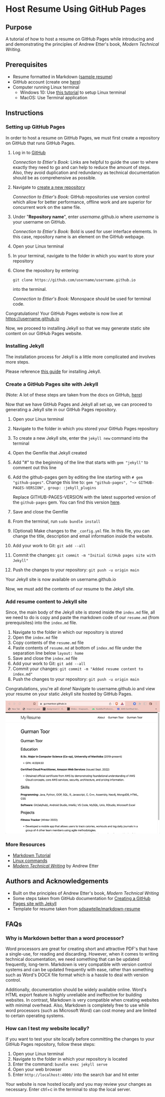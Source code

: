 # Host Resume Using GitHub Pages

## Purpose

A tutorial of how to host a resume on GitHub Pages while introducing and and demonstrating the principles of Andrew Etter's book, *Modern Technical Writing*.

## Prerequisites
* Resume formatted in Markdown ([sample resume]([resume](https://github.com/GurmanToor/GurmanToor.github.io/blob/main/resume.md)))
* GitHub account (create one [here](https://github.com/join))
* Computer running Linux terminal
	* Windows 10: Use [this tutorial](https://allthings.how/how-to-use-linux-terminal-in-windows-10/#:~:text=To%20do%20this%2C%20start%20type,click%20the%20'OK'%20button.) to setup Linux terminal
	* MacOS: Use Terminal application

## Instructions

### Setting up GitHub Pages
In order to host a resume on GitHub Pages, we must first create a repository on GitHub that runs GitHub Pages.

1. Log in to [GitHub](https://github.com)
    
    *Connection to Ettier's Book:* Links are helpful to guide the user to where exactly they need to go and can help to reduce the amount of steps. Also, they avoid duplication and redundancy as technical documentation should be as comprehensive as possible. 
    
2. Navigate to [create a new repository](https://github.com/new)

    *Connection to Ettier's Book:* GitHub repositories use version control which allow for better performance, offline work and are superior for concurrent work on the same file.
    
3. Under "**Repository name**", enter *username*.github.io where *username* is your username on GitHub.

    *Connection to Ettier's Book:* Bold is used for user interface elements. In this case, repository name is an element on the GitHub webpage. 

4. Open your Linux terminal   
5. In your terminal, navigate to the folder in which you want to store your repository
6. Clone the repository by entering:
    ```
    git clone https://github.com/username/username.github.io
    ```
    into the terminal.
    
    *Connection to Ettier's Book:* Monospace should be used for terminal code.
    
Congratulations! Your GitHub Pages website is now live at https://username.github.io

Now, we proceed to installing Jekyll so that we may generate static site content on our GitHub Pages website.

### Installing Jekyll

The installation process for Jekyll is a little more complicated and involves more steps.

Please reference [this guide](https://jekyllrb.com/docs/installation/) for installing Jekyll.

### Create a GitHub Pages site with Jekyll

(Note: A lot of these steps are taken from the docs on GitHub, [here](https://docs.github.com/en/pages/setting-up-a-github-pages-site-with-jekyll/creating-a-github-pages-site-with-jekyll))

Now that we have GitHub Pages and Jekyll all set up, we can proceed to generating a Jekyll site in our GitHub Pages repository. 

1. Open your Linux terminal
2. Navigate to the folder in which you stored your GitHub Pages repository
3. To create a new Jekyll site, enter the ```jekyll new``` command into the terminal
4. Open the Gemfile that Jekyll created
5. Add "#" to the beginning of the line that starts with ```gem "jekyll"``` to comment out this line
6. Add the github-pages gem by editing the line starting with ```# gem "github-pages"```. Change this line to: ```gem "github-pages", "~> GITHUB-PAGES-VERSION", group: :jekyll_plugins```

   Replace GITHUB-PAGES-VERSION with the latest supported version of the ```github-pages``` gem. You can find this version [here](https://pages.github.com/versions/). 
   
7. Save and close the Gemfile
8. From the terminal, run ```sudo bundle install```
9. (Optional) Make changes to the ```_config.yml``` file. In this file, you can change the title, description and email information inside the website. 
10. Add your work to Git: ```git add --all```
11. Commit the changes: ```git commit -m "Initial GitHub pages site with Jekyll"```
12. Push the changes to your repository: ```git push -u origin main```

Your Jekyll site is now available on username.github.io

Now, we must add the contents of our resume to the Jekyll site.

### Add resume content to Jekyll site

Since, the main body of the Jekyll site is stored inside the ```index.md``` file, all we need to do is copy and paste the markdown code of our ```resume.md``` (from prerequisites) into the ```index.md``` file. 

1. Navigate to the folder in which our repository is stored
2. Open the ```index.md``` file
3. Copy contents of the ```resume.md``` file
4. Paste contents of ```resume.md``` at bottom of ```index.md``` file under the separation line below ```layout: home```
5. Save and close the ```index.md``` file
6. Add your work to Git: ```git add --all```
7. Commit your changes: ```git commit -m "Added resume content to index.md"```
8. Push the changes to your repository: ```git push -u origin main```

Congratulations, you're all done! Navigate to username.github.io and view your resume on your static Jekyll site hosted by GitHub Pages. 

![](https://github.com/GurmanToor/GurmanToor.github.io/blob/main/resume.gif)


### More Resources
* [Markdown Tutorial](https://www.markdowntutorial.com/)
* [Linux commands](https://www.guru99.com/linux-commands-cheat-sheet.html)
* [*Modern Technical Writing*](https://www.amazon.ca/Modern-Technical-Writing-Introduction-Documentation-ebook/dp/B01A2QL9SS) by Andrew Etter

## Authors and Acknowledgements

* Built on the principles of Andrew Etter's book, *Modern Technical Writing* 
* Some steps taken from GitHub documentation for [Creating a GitHub Pages site with Jekyll](https://docs.github.com/en/pages/setting-up-a-github-pages-site-with-jekyll/creating-a-github-pages-site-with-jekyll)
* Template for resume taken from [sdsawtelle/markdown-resume](https://github.com/sdsawtelle/markdown-resume)

## FAQs

### Why is Markdown better than a word processor?

Word processors are great for creating short and attractive PDF's that have a single-use, for reading and discarding. However, when it comes to writing technical documentation, we need something that can be updated frequently, long-term. Markdown is very compatible with version control systems and can be updated frequently with ease, rather than something such as Word's DOCX file format which is a hassle to deal with version control.

Additionally, documentation should be widely available online. Word's HTML export feature is highly unreliable and ineffective for building websites. In contrast, Markdown is very compatible when creating websites with minimal overhead. Also, Markdown is completely free to use while word processors (such as Microsoft Word) can cost money and are limited to certain operating systems. 

### How can I test my website locally?

If you want to test your site locally before committing the changes to your GitHub Pages repository, follow these steps:

1. Open your Linux terminal
2. Navigate to the folder in which your repository is located
3. Enter the command: ```bundle exec jekyll serve```
4. Open your web browser
5. Enter ```http://localhost:4000/``` into the search bar and hit enter

Your website is now hosted locally and you may review your changes as necessary. Enter ctrl+c in the terminal to stop the local server. 




